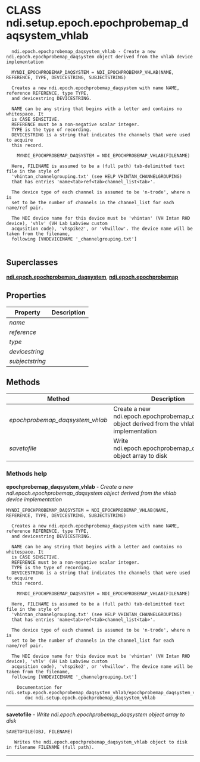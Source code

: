 # CLASS ndi.setup.epoch.epochprobemap_daqsystem_vhlab

```
  ndi.epoch.epochprobemap_daqsystem_vhlab - Create a new ndi.epoch.epochprobemap_daqsystem object derived from the vhlab device implementation
 
  MYNDI_EPOCHPROBEMAP_DAQSYSTEM = NDI_EPOCHPROBEMAP_VHLAB(NAME, REFERENCE, TYPE, DEVICESTRING, SUBJECTSTRING)
 
  Creates a new ndi.epoch.epochprobemap_daqsystem with name NAME, reference REFERENCE, type TYPE,
  and devicestring DEVICESTRING.
 
  NAME can be any string that begins with a letter and contains no whitespace. It
  is CASE SENSITIVE.
  REFERENCE must be a non-negative scalar integer.
  TYPE is the type of recording.
  DEVICESTRING is a string that indicates the channels that were used to acquire
  this record.
  
    MYNDI_EPOCHPROBEMAP_DAQSYSTEM = NDI_EPOCHPROBEMAP_VHLAB(FILENAME)
  
  Here, FILENAME is assumed to be a (full path) tab-delimitted text file in the style of 
  'vhintan_channelgrouping.txt' (see HELP VHINTAN_CHANNELGROUPING) 
  that has entries 'name<tab>ref<tab>channel_list<tab>'.
 
  The device type of each channel is assumed to be 'n-trode', where n is 
  set to be the number of channels in the channel_list for each name/ref pair.
 
  The NDI device name for this device must be 'vhintan' (VH Intan RHD device), 'vhlv' (VH Lab Labview custom
  acqusition code), 'vhspike2', or 'vhwillow'. The device name will be taken from the filename,
  following [VHDEVICENAME '_channelgrouping.txt']


```
## Superclasses
**[ndi.epoch.epochprobemap_daqsystem](../../+epoch/epochprobemap_daqsystem.m.md)**, **[ndi.epoch.epochprobemap](../../+epoch/epochprobemap.m.md)**

## Properties

| Property | Description |
| --- | --- |
| *name* |  |
| *reference* |  |
| *type* |  |
| *devicestring* |  |
| *subjectstring* |  |


## Methods 

| Method | Description |
| --- | --- |
| *epochprobemap_daqsystem_vhlab* | Create a new ndi.epoch.epochprobemap_daqsystem object derived from the vhlab device implementation |
| *savetofile* | Write ndi.epoch.epochprobemap_daqsystem object array to disk |


### Methods help 

**epochprobemap_daqsystem_vhlab** - *Create a new ndi.epoch.epochprobemap_daqsystem object derived from the vhlab device implementation*

```
MYNDI_EPOCHPROBEMAP_DAQSYSTEM = NDI_EPOCHPROBEMAP_VHLAB(NAME, REFERENCE, TYPE, DEVICESTRING, SUBJECTSTRING)
 
  Creates a new ndi.epoch.epochprobemap_daqsystem with name NAME, reference REFERENCE, type TYPE,
  and devicestring DEVICESTRING.
 
  NAME can be any string that begins with a letter and contains no whitespace. It
  is CASE SENSITIVE.
  REFERENCE must be a non-negative scalar integer.
  TYPE is the type of recording.
  DEVICESTRING is a string that indicates the channels that were used to acquire
  this record.
  
    MYNDI_EPOCHPROBEMAP_DAQSYSTEM = NDI_EPOCHPROBEMAP_VHLAB(FILENAME)
  
  Here, FILENAME is assumed to be a (full path) tab-delimitted text file in the style of 
  'vhintan_channelgrouping.txt' (see HELP VHINTAN_CHANNELGROUPING) 
  that has entries 'name<tab>ref<tab>channel_list<tab>'.
 
  The device type of each channel is assumed to be 'n-trode', where n is 
  set to be the number of channels in the channel_list for each name/ref pair.
 
  The NDI device name for this device must be 'vhintan' (VH Intan RHD device), 'vhlv' (VH Lab Labview custom
  acqusition code), 'vhspike2', or 'vhwillow'. The device name will be taken from the filename,
  following [VHDEVICENAME '_channelgrouping.txt']

    Documentation for ndi.setup.epoch.epochprobemap_daqsystem_vhlab/epochprobemap_daqsystem_vhlab
       doc ndi.setup.epoch.epochprobemap_daqsystem_vhlab
```

---

**savetofile** - *Write ndi.epoch.epochprobemap_daqsystem object array to disk*

```
SAVETOFILE(OBJ, FILENAME)
  
   Writes the ndi.epoch.epochprobemap_daqsystem_vhlab object to disk in filename FILENAME (full path).
```

---

